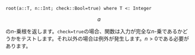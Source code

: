 ```
root(a::T, n::Int; check::Bool=true) where T <: Integer
```

$$
a
$$

の$n$-乗根を返します。`check=true`の場合、関数は入力が完全な$n$-乗であるかどうかをテストします。それ以外の場合は例外が発生します。$n > 0$である必要があります。
